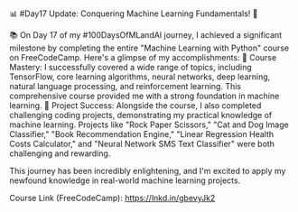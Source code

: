 📊 #Day17 Update: Conquering Machine Learning Fundamentals! 🤖

📚 On Day 17 of my #100DaysOfMLandAI journey, I achieved a significant milestone by completing the entire "Machine Learning with Python" course on FreeCodeCamp.
Here's a glimpse of my accomplishments:
🔹 Course Mastery: I successfully covered a wide range of topics, including TensorFlow, core learning algorithms, neural networks, deep learning, natural language processing, and reinforcement learning. This comprehensive course provided me with a strong foundation in machine learning.
🔹 Project Success: Alongside the course, I also completed challenging coding projects, demonstrating my practical knowledge of machine learning.
Projects like "Rock Paper Scissors," "Cat and Dog Image Classifier," "Book Recommendation Engine," "Linear Regression Health Costs Calculator," and "Neural Network SMS Text Classifier" were both challenging and rewarding.

This journey has been incredibly enlightening, and I'm excited to apply my newfound knowledge in real-world machine learning projects.

Course Link (FreeCodeCamp): https://lnkd.in/gbevyJk2
